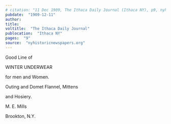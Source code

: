 ```yaml
---
# citation: "11 Dec 1909, The Ithaca Daily Journal (Ithaca NY), p9, nyhistoricnewspapers.org."
pubdate:  "1909-12-11"
author: 
title: 
voltitle:  "The Ithaca Daily Journal"
publocation:  "Ithaca NY"
pages:  "9"
source:  "nyhistoricnewspapers.org"
---
```


Good Line of

WINTER UNDERWEAR

for men and Women.

Outing and Domet Flannel, Mittens

and Hosiery.

M. E. Mills

Brookton, N.Y. 


